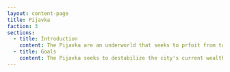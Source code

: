 ```yaml
---
layout: content-page
title: Pijavka
faction: 3
sections:
  - title: Introduction
    content: The Pijavka are an underworld that seeks to prfoit from taking advantage of others through drug trafficing, humanoid trafficking, extorsion, and other various criminal activities. Their methods have grown more sophisticated in recent years. They currently secretly control the Anarchists to create turmoil within the city, which they seek to profit from.
  - title: Goals
    content: The Pijavka seeks to destabilize the city's current wealth and prosperity in order to create a larger lower class which they can more easily take advantage of.
---
```

